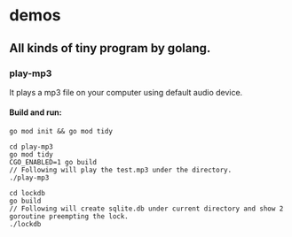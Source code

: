# demos
## All kinds of tiny program by golang.
### play-mp3
It plays a mp3 file on your computer using default audio device.
#### Build and run:
    go mod init && go mod tidy

    cd play-mp3
    go mod tidy
    CGO_ENABLED=1 go build
    // Following will play the test.mp3 under the directory.
    ./play-mp3

    cd lockdb
    go build
    // Following will create sqlite.db under current directory and show 2 goroutine preempting the lock.
    ./lockdb
    
